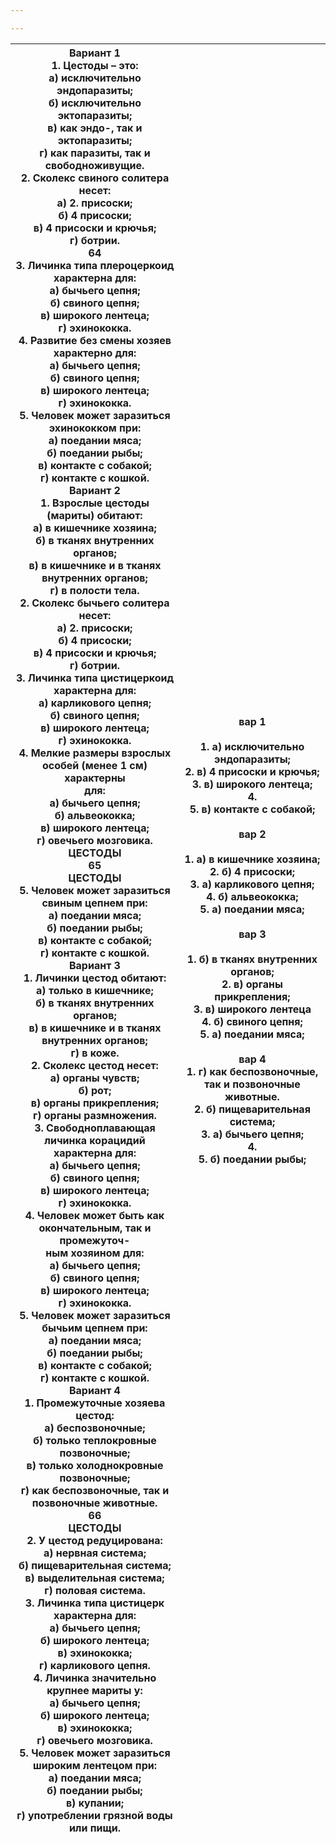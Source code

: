 ```yaml
---

---
```

| Вариант 1<br/>1. Цестоды – это:<br/>а) исключительно эндопаразиты;<br/>б) исключительно эктопаразиты;<br/>в) как эндо-, так и эктопаразиты;<br/>г) как паразиты, так и свободноживущие.<br/>2. Сколекс свиного солитера несет:<br/>а) 2. присоски;<br/>б) 4 присоски;<br/>в) 4 присоски и крючья;<br/>г) ботрии.<br/>64<br/>3. Личинка типа плероцеркоид характерна для:<br/>а) бычьего цепня;<br/>б) свиного цепня;<br/>в) широкого лентеца;<br/>г) эхинококка.<br/>4. Развитие без смены хозяев характерно для:<br/>а) бычьего цепня;<br/>б) свиного цепня;<br/>в) широкого лентеца;<br/>г) эхинококка.<br/>5. Человек может заразиться эхинококком при:<br/>а) поедании мяса;<br/>б) поедании рыбы;<br/>в) контакте с собакой;<br/>г) контакте с кошкой.<br/>Вариант 2<br/>1. Взрослые цестоды (мариты) обитают:<br/>а) в кишечнике хозяина;<br/>б) в тканях внутренних органов;<br/>в) в кишечнике и в тканях внутренних органов;<br/>г) в полости тела.<br/>2. Сколекс бычьего солитера несет:<br/>а) 2. присоски;<br/>б) 4 присоски;<br/>в) 4 присоски и крючья;<br/>г) ботрии.<br/>3. Личинка типа цистицеркоид характерна для:<br/>а) карликового цепня;<br/>б) свиного цепня;<br/>в) широкого лентеца;<br/>г) эхинококка.<br/>4. Мелкие размеры взрослых особей (менее 1 см) характерны<br/>для:<br/>а) бычьего цепня;<br/>б) альвеококка;<br/>в) широкого лентеца;<br/>г) овечьего мозговика.<br/>ЦЕСТОДЫ<br/>65<br/>ЦЕСТОДЫ<br/>5. Человек может заразиться свиным цепнем при:<br/>а) поедании мяса;<br/>б) поедании рыбы;<br/>в) контакте с собакой;<br/>г) контакте с кошкой.<br/>Вариант 3<br/>1. Личинки цестод обитают:<br/>а) только в кишечнике;<br/>б) в тканях внутренних органов;<br/>в) в кишечнике и в тканях внутренних органов;<br/>г) в коже.<br/>2. Сколекс цестод несет:<br/>а) органы чувств;<br/>б) рот;<br/>в) органы прикрепления;<br/>г) органы размножения.<br/>3. Свободноплавающая личинка корацидий характерна для:<br/>а) бычьего цепня;<br/>б) свиного цепня;<br/>в) широкого лентеца;<br/>г) эхинококка.<br/>4. Человек может быть как окончательным, так и промежуточ-<br/>ным хозяином для:<br/>а) бычьего цепня;<br/>б) свиного цепня;<br/>в) широкого лентеца;<br/>г) эхинококка.<br/>5. Человек может заразиться бычьим цепнем при:<br/>а) поедании мяса;<br/>б) поедании рыбы;<br/>в) контакте с собакой;<br/>г) контакте с кошкой.<br/>Вариант 4<br/>1. Промежуточные хозяева цестод:<br/>а) беспозвоночные;<br/>б) только теплокровные позвоночные;<br/>в) только холоднокровные позвоночные;<br/>г) как беспозвоночные, так и позвоночные животные.<br/>66<br/>ЦЕСТОДЫ<br/>2. У цестод редуцирована:<br/>а) нервная система;<br/>б) пищеварительная система;<br/>в) выделительная система;<br/>г) половая система.<br/>3. Личинка типа цистицерк характерна для:<br/>а) бычьего цепня;<br/>б) широкого лентеца;<br/>в) эхинококка;<br/>г) карликового цепня.<br/>4. Личинка значительно крупнее мариты у:<br/>а) бычьего цепня;<br/>б) широкого лентеца;<br/>в) эхинококка;<br/>г) овечьего мозговика.<br/>5. Человек может заразиться широким лентецом при:<br/>а) поедании мяса;<br/>б) поедании рыбы;<br/>в) купании;<br/>г) употреблении грязной воды или пищи. | вар 1<br/><br/>1. а) исключительно эндопаразиты;<br/>2. в) 4 присоски и крючья;<br/>3. в) широкого лентеца;<br/>4. <br/>5. в) контакте с собакой;<br/><br/>вар 2<br/><br/>1. а) в кишечнике хозяина;<br/>2. б) 4 присоски;<br/>3. а) карликового цепня;<br/>4. б) альвеококка;<br/>5. а) поедании мяса;<br/><br/>вар 3<br/><br/>1. б) в тканях внутренних органов;<br/>2. в) органы прикрепления;<br/>3. в) широкого лентеца<br/>4. б) свиного цепня;<br/>5. а) поедании мяса;<br/><br/>вар 4<br/>1. г) как беспозвоночные, так и позвоночные животные.<br/>2. б) пищеварительная система;<br/>3. а) бычьего цепня;<br/>4. <br/>5. б) поедании рыбы; |
|----------------------------------------------------------------------------------------------------------------------------------------------------------------------------------------------------------------------------------------------------------------------------------------------------------------------------------------------------------------------------------------------------------------------------------------------------------------------------------------------------------------------------------------------------------------------------------------------------------------------------------------------------------------------------------------------------------------------------------------------------------------------------------------------------------------------------------------------------------------------------------------------------------------------------------------------------------------------------------------------------------------------------------------------------------------------------------------------------------------------------------------------------------------------------------------------------------------------------------------------------------------------------------------------------------------------------------------------------------------------------------------------------------------------------------------------------------------------------------------------------------------------------------------------------------------------------------------------------------------------------------------------------------------------------------------------------------------------------------------------------------------------------------------------------------------------------------------------------------------------------------------------------------------------------------------------------------------------------------------------------------------------------------------------------------------------------------------------------------------------------------------------------------------------------------------------------------------------------------------------------------------------------------------------------------------------------------------------------------------------------------------------------------------------------------------------------------------------------------------------------------------------------------------------------------------------------------------------------------------------------------------------------------------------------------------------------------------------------------------------------------------------------------------------------------------------------------------------------------------------------------------------------------------------------------------------------------------------------------------------------------------------------------------------------------------------------------------------------------------------------------------------------------------------------------------------------------------------|------------------------------------------------------------------------------------------------------------------------------------------------------------------------------------------------------------------------------------------------------------------------------------------------------------------------------------------------------------------------------------------------------------------------------------------------------------------------------------------------------------------------------------------------------------------------------------------------------------------------------------------------------|


